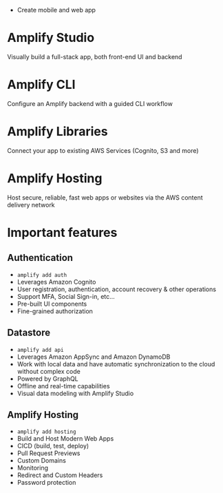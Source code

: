 - Create mobile and web app

# Amplify Studio

Visually build a full-stack app, both front-end UI and backend

# Amplify CLI

Configure an Amplify backend with a guided CLI workflow

# Amplify Libraries

Connect your app to existing AWS Services (Cognito, S3 and more)

# Amplify Hosting

Host secure, reliable, fast web apps or websites via the AWS content delivery network

# Important features

## Authentication

- `amplify add auth`
- Leverages Amazon Cognito
- User registration, authentication, account recovery & other operations
- Support MFA, Social Sign-in, etc...
- Pre-built UI components
- Fine-grained authorization

## Datastore

- `amplify add api`
- Leverages Amazon AppSync and Amazon DynamoDB
- Work with local data and have automatic synchronization to the cloud without complex code
- Powered by GraphQL
- Offline and real-time capabilities
- Visual data modeling with Amplify Studio

## Amplify Hosting

- `amplify add hosting`
- Build and Host Modern Web Apps
- CICD (build, test, deploy)
- Pull Request Previews
- Custom Domains
- Monitoring
- Redirect and Custom Headers
- Password protection
